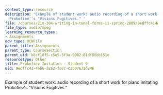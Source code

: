 ```yaml
---
content_type: resource
description: 'Example of student work: audio recording of a short work for piano imitating
  Prokofiev''s "Visions Fugitives." '
file: /courses/21m-304-writing-in-tonal-forms-ii-spring-2009/9edffc414eb6a2e2f07cc2607632d846_fugitives9.mp3
file_type: audio/mpeg
learning_resource_types:
- Assignments
ocw_type: OCWFile
parent_title: Assignments
parent_type: CourseSection
parent_uid: b8cf1df5-c5e5-5f3a-9082-81df88bb151e
resourcetype: Other
title: Prokofiev Imitation - Student 9
uid: 9edffc41-4eb6-a2e2-f07c-c2607632d846
---
```

Example of student work: audio recording of a short work for piano imitating Prokofiev's "Visions Fugitives." 

